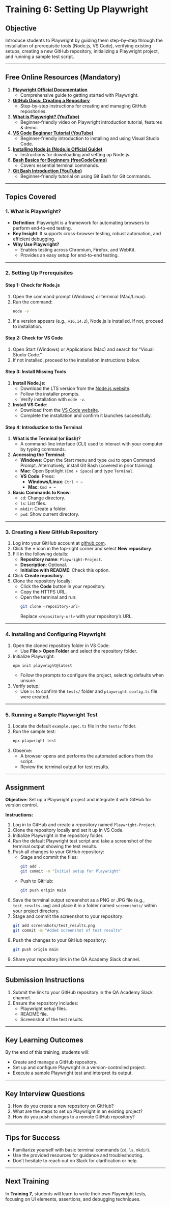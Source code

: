 # **Training 6: Setting Up Playwright**

## **Objective**
Introduce students to Playwright by guiding them step-by-step through the installation of prerequisite tools (Node.js, VS Code), verifying existing setups, creating a new GitHub repository, initializing a Playwright project, and running a sample test script.

---

## **Free Online Resources** (Mandatory)
1. **[Playwright Official Documentation](https://playwright.dev/)**  
   - Comprehensive guide to getting started with Playwright.
2. **[GitHub Docs: Creating a Repository](https://docs.github.com/en/get-started/quickstart/create-a-repo)**  
   - Step-by-step instructions for creating and managing GitHub repositories.
3. **[What is Playwright? (YouTube)](https://www.youtube.com/watch?v=wGr5rz8WGCE)**
   - Beginner-friendly video on Playwright introduction tutorial, features & demo.
4. **[VS Code Beginner Tutorial (YouTube)](https://www.youtube.com/watch?v=WPqXP_kLzpo)**  
   - Beginner-friendly introduction to installing and using Visual Studio Code.
5. **[Installing Node.js (Node.js Official Guide)](https://nodejs.org/en/)**  
   - Instructions for downloading and setting up Node.js.
6. **[Bash Basics for Beginners (freeCodeCamp)](https://www.freecodecamp.org/news/bash-scripting-tutorial-linux-shell-script-and-command-line-for-beginners/)**  
   - Covers essential terminal commands.
7. **[Git Bash Introduction (YouTube)](https://www.youtube.com/watch?v=iGutIN5t9Mo)**  
   - Beginner-friendly tutorial on using Git Bash for Git commands.

---

## **Topics Covered**

### **1. What is Playwright?**
- **Definition**: Playwright is a framework for automating browsers to perform end-to-end testing.
- **Key Insight**: It supports cross-browser testing, robust automation, and efficient debugging.
- **Why Use Playwright?**  
  - Enables testing across Chromium, Firefox, and WebKit.
  - Provides an easy setup for end-to-end testing.

---

### **2. Setting Up Prerequisites**

#### **Step 1: Check for Node.js**
1. Open the command prompt (Windows) or terminal (Mac/Linux).
2. Run the command:
   ```bash
   node -v
   ```
3. If a version appears (e.g., `v16.14.2`), Node.js is installed. If not, proceed to installation.

#### **Step 2: Check for VS Code**
1. Open Start (Windows) or Applications (Mac) and search for “Visual Studio Code.”
2. If not installed, proceed to the installation instructions below.

#### **Step 3: Install Missing Tools**
1. **Install Node.js**:
   - Download the LTS version from the [Node.js website](https://nodejs.org/en/).
   - Follow the installer prompts.
   - Verify installation with `node -v`.
2. **Install VS Code**:
   - Download from the [VS Code website](https://code.visualstudio.com/).
   - Complete the installation and confirm it launches successfully.

#### **Step 4: Introduction to the Terminal**
1. **What is the Terminal (or Bash)?**
   - A command-line interface (CLI) used to interact with your computer by typing commands.
2. **Accessing the Terminal**:
   - **Windows**: Open the Start menu and type `cmd` to open Command Prompt. Alternatively, install Git Bash (covered in prior training).
   - **Mac**: Open Spotlight (`Cmd + Space`) and type `Terminal`.
   - **VS Code**: Press:
     - **Windows/Linux**: `Ctrl + ~`
     - **Mac**: `Cmd + ~`
3. **Basic Commands to Know**:
   - `cd`: Change directory.
   - `ls`: List files.
   - `mkdir`: Create a folder.
   - `pwd`: Show current directory.

---

### **3. Creating a New GitHub Repository**
1. Log into your GitHub account at [github.com](https://github.com).
2. Click the **+** icon in the top-right corner and select **New repository**.
3. Fill in the following details:
   - **Repository name**: `Playwright-Project`.
   - **Description**: Optional.
   - **Initialize with README**: Check this option.
4. Click **Create repository**.
5. Clone the repository locally:
   - Click the **Code** button in your repository.
   - Copy the HTTPS URL.
   - Open the terminal and run:
     ```bash
     git clone <repository-url>
     ```
     Replace `<repository-url>` with your repository’s URL.

---

### **4. Installing and Configuring Playwright**
1. Open the cloned repository folder in VS Code:
   - Use **File > Open Folder** and select the repository folder.
2. Initialize Playwright:
   ```bash
   npm init playwright@latest
   ```
   - Follow the prompts to configure the project, selecting defaults when unsure.
3. Verify setup:
   - Use `ls` to confirm the `tests/` folder and `playwright.config.ts` file were created.

---

### **5. Running a Sample Playwright Test**
1. Locate the default `example.spec.ts` file in the `tests/` folder.
2. Run the sample test:
   ```bash
   npx playwright test
   ```
3. Observe:
   - A browser opens and performs the automated actions from the script.
   - Review the terminal output for test results.

---

## **Assignment**

**Objective:**
Set up a Playwright project and integrate it with GitHub for version control.

**Instructions:**
1. Log in to GitHub and create a repository named `Playwright-Project`.
2. Clone the repository locally and set it up in VS Code.
3. Initialize Playwright in the repository folder.
4. Run the default Playwright test script and take a screenshot of the terminal output showing the test results.
5. Push all changes to your GitHub repository:
   - Stage and commit the files:
     ```bash
     git add .
     git commit -m "Initial setup for Playwright"
     ```
   - Push to GitHub:
     ```bash
     git push origin main
     ```
6. Save the terminal output screenshot as a PNG or JPG file (e.g., `test_results.png`) and place it in a folder named `screenshots/` within your project directory.
7. Stage and commit the screenshot to your repository:
   ```bash
   git add screenshots/test_results.png
   git commit -m "Added screenshot of test results"
   ```
8. Push the changes to your GitHub repository:
   ```bash
   git push origin main
   ```
9. Share your repository link in the QA Academy Slack channel.

---

## **Submission Instructions**
1. Submit the link to your GitHub repository in the QA Academy Slack channel.
2. Ensure the repository includes:
   - Playwright setup files.
   - README file.
   - Screenshot of the test results.

---

## **Key Learning Outcomes**
By the end of this training, students will:
- Create and manage a GitHub repository.
- Set up and configure Playwright in a version-controlled project.
- Execute a sample Playwright test and interpret its output.

---

## **Key Interview Questions**
1. How do you create a new repository on GitHub?
2. What are the steps to set up Playwright in an existing project?
3. How do you push changes to a remote GitHub repository?

---

## **Tips for Success**
- Familiarize yourself with basic terminal commands (`cd`, `ls`, `mkdir`).
- Use the provided resources for guidance and troubleshooting.
- Don’t hesitate to reach out on Slack for clarification or help.

---

## **Next Training**
In **Training 7**, students will learn to write their own Playwright tests, focusing on UI elements, assertions, and debugging techniques.


